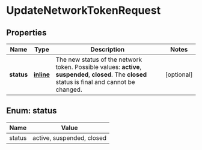 
# UpdateNetworkTokenRequest

## Properties
Name | Type | Description | Notes
------------ | ------------- | ------------- | -------------
**status** | [**inline**](#Status) | The new status of the network token. Possible values: **active**, **suspended**, **closed**. The **closed** status is final and cannot be changed. |  [optional]


<a name="Status"></a>
## Enum: status
Name | Value
---- | -----
status | active, suspended, closed



